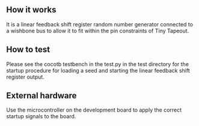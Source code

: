 <!---

This file is used to generate your project datasheet. Please fill in the information below and delete any unused
sections.

You can also include images in this folder and reference them in the markdown. Each image must be less than
512 kb in size, and the combined size of all images must be less than 1 MB.
-->

## How it works

It is a linear feedback shift register random number generator connected to a wishbone bus to allow it to fit within the pin constraints of Tiny Tapeout.

## How to test

Please see the cocotb testbench in the test.py in the test directory for the startup procedure for loading a seed and starting the linear feedback shift register output.

## External hardware

Use the microcontroller on the development board to apply the correct startup signals to the board.
